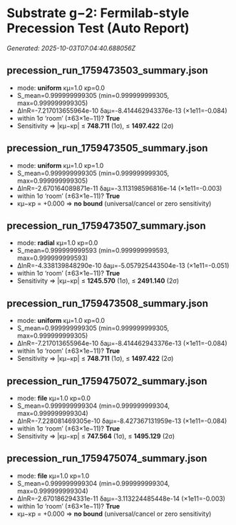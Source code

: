 # Substrate g−2: Fermilab-style Precession Test (Auto Report)

_Generated: 2025-10-03T07:04:40.688056Z_

## precession_run_1759473503_summary.json
- mode: **uniform**   κμ=1.0  κp=0.0
- S_mean=0.999999999305 (min=0.999999999305, max=0.999999999305)
- ΔlnR=-7.217013655964e-10   δaμ=-8.414462943376e-13  (×1e11=-0.084)
- within 1σ ‘room’ (±63×1e−11)?  **True**
- Sensitivity ⇒ |κμ−κp| ≤ **748.711** (1σ), ≤ **1497.422** (2σ)

## precession_run_1759473505_summary.json
- mode: **uniform**   κμ=1.0  κp=1.0
- S_mean=0.999999999305 (min=0.999999999305, max=0.999999999305)
- ΔlnR=-2.670164089871e-11   δaμ=-3.113198596816e-14  (×1e11=-0.003)
- within 1σ ‘room’ (±63×1e−11)?  **True**
- κμ−κp = +0.000 ⇒ **no bound** (universal/cancel or zero sensitivity)

## precession_run_1759473507_summary.json
- mode: **radial**   κμ=1.0  κp=0.0
- S_mean=0.999999999593 (min=0.999999999593, max=0.999999999593)
- ΔlnR=-4.338139848290e-10   δaμ=-5.057925443504e-13  (×1e11=-0.051)
- within 1σ ‘room’ (±63×1e−11)?  **True**
- Sensitivity ⇒ |κμ−κp| ≤ **1245.570** (1σ), ≤ **2491.140** (2σ)

## precession_run_1759473508_summary.json
- mode: **uniform**   κμ=1.0  κp=0.0
- S_mean=0.999999999305 (min=0.999999999305, max=0.999999999305)
- ΔlnR=-7.217013655964e-10   δaμ=-8.414462943376e-13  (×1e11=-0.084)
- within 1σ ‘room’ (±63×1e−11)?  **True**
- Sensitivity ⇒ |κμ−κp| ≤ **748.711** (1σ), ≤ **1497.422** (2σ)

## precession_run_1759475072_summary.json
- mode: **file**   κμ=1.0  κp=0.0
- S_mean=0.999999999304 (min=0.999999999304, max=0.999999999304)
- ΔlnR=-7.228081469305e-10   δaμ=-8.427367131959e-13  (×1e11=-0.084)
- within 1σ ‘room’ (±63×1e−11)?  **True**
- Sensitivity ⇒ |κμ−κp| ≤ **747.564** (1σ), ≤ **1495.129** (2σ)

## precession_run_1759475074_summary.json
- mode: **file**   κμ=1.0  κp=1.0
- S_mean=0.999999999304 (min=0.999999999304, max=0.999999999304)
- ΔlnR=-2.670186294331e-11   δaμ=-3.113224485448e-14  (×1e11=-0.003)
- within 1σ ‘room’ (±63×1e−11)?  **True**
- κμ−κp = +0.000 ⇒ **no bound** (universal/cancel or zero sensitivity)
